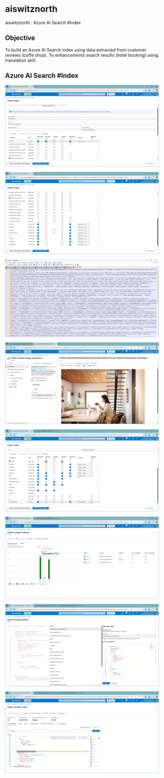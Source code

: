 # aiswitznorth
aiswitznorth : Azure AI Search #Index

## Objective
To build an Azure AI Search index using data extracted from customer reviews (coffe shop).
To enhancements search results (hotel booking) using translation skill.

## Azure AI Search #Index

![aiswitznorth001.png](aiswitznorth001.png)

![aiswitznorth002.png](aiswitznorth002.png)

![aiswitznorth003.png](aiswitznorth003.png)

![aiswitznorth004.png](aiswitznorth004.png)

![aiswitznorth005.png](aiswitznorth005.png)

![aiswitznorth006.png](aiswitznorth006.png)

![aiswitznorth007.png](aiswitznorth007.png)

![aiswitznorth008.png](aiswitznorth008.png)

